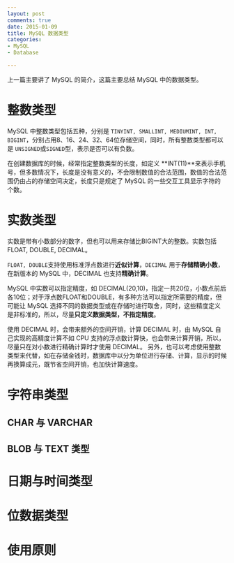 ```yaml
---
layout: post
comments: true
date: 2015-01-09 
title: MySQL 数据类型
categories:  
- MySQL
- Database

---
```

上一篇主要讲了 MySQL 的简介，这篇主要总结 MySQL 中的数据类型。

# 整数类型

MySQL 中整数类型包括五种，分别是 ```TINYINT, SMALLINT, MEDIUMINT, INT, BIGINT```，分别占用8、16、24、32、64位存储空间，同时，所有整数类型都可以是 ```UNSIGNED```或```SIGNED```型，表示是否可以有负数。

在创建数据库的时候，经常指定整数类型的长度，如定义 **INT(11)**来表示手机号，但多数情况下，长度是没有意义的，不会限制数值的合法范围，数值的合法范围仍由占的存储空间决定，长度只是规定了 MySQL 的一些交互工具显示字符的个数。

# 实数类型
实数是带有小数部分的数字，但也可以用来存储比BIGINT大的整数。实数包括FLOAT, DOUBLE, DECIMAL。


```FLOAT, DOUBLE```支持使用标准浮点数进行**近似计算**，```DECIMAL``` 用于**存储精确小数**，在新版本的 MySQL 中，DECIMAL 也支持**精确计算**。

MySQL 中实数可以指定精度，如 DECIMAL(20,10)，指定一共20位，小数点前后各10位；对于浮点数FLOAT和DOUBLE，有多种方法可以指定所需要的精度，但可能让 MySQL 选择不同的数据类型或在存储时进行取舍，同时，这些精度定义是非标准的，所以，尽量**只定义数据类型，不指定精度**。

使用 DECIMAL 时，会带来额外的空间开销，计算 DECIMAL 时，由 MySQL 自己实现的高精度计算不如 CPU 支持的浮点数计算快，也会带来计算开销，所以，尽量只在对小数进行精确计算时才使用 DECIMAL。 另外，也可以考虑使用整数类型来代替，如在存储金钱时，数据库中以分为单位进行存储、计算，显示的时候再换算成元，既节省空间开销，也加快计算速度。

# 字符串类型

## CHAR 与 VARCHAR

## BLOB 与 TEXT 类型

# 日期与时间类型

# 位数据类型


# 使用原则